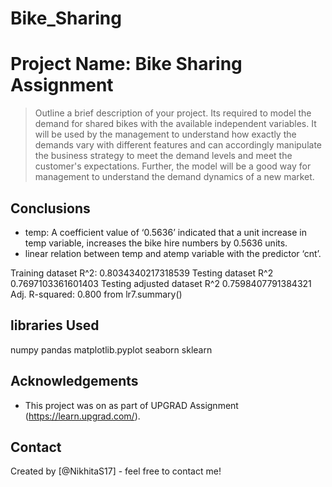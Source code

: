 # Bike_Sharing

# Project Name: Bike Sharing Assignment
> Outline a brief description of your project.
Its required to model the demand for shared bikes with the available independent variables. It will be used by the management to understand how exactly the demands vary with different features and can accordingly manipulate the business strategy to meet the demand levels and meet the customer's expectations. Further, the model will be a good way for management to understand the demand dynamics of a new market. 






## Conclusions
- temp: A coefficient value of ‘0.5636’ indicated that a unit increase in temp variable, increases the bike hire numbers by 0.5636 units.
- linear relation between temp and atemp variable with the predictor ‘cnt’.

Training dataset R^2:  0.8034340217318539
Testing dataset R^2 0.7697103361601403
Testing adjusted dataset R^2 0.7598407791384321
Adj. R-squared:	0.800 from lr7.summary()




## libraries  Used
numpy 
pandas
matplotlib.pyplot 
seaborn
sklearn



## Acknowledgements

- This project was on as part of UPGRAD Assignment (https://learn.upgrad.com/).


## Contact
Created by [@NikhitaS17] - feel free to contact me!



